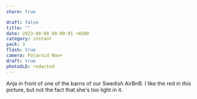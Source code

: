 ```yaml
---
share: true

draft: false
title: ""
date: 2023-08-08 00:00:01 +0200
category: instant
pack: 3
flash: true
camera: Polaroid Now+
draft: true
photoOLD: redacted
---
```


Anja in front of one of the barns of our Swedish AirBnB. I like the red in this picture, but not the fact that she's too light in it.
